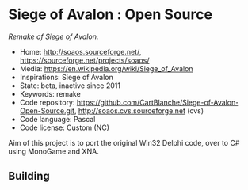 # Siege of Avalon : Open Source

_Remake of Siege of Avalon._

- Home: http://soaos.sourceforge.net/, https://sourceforge.net/projects/soaos/
- Media: https://en.wikipedia.org/wiki/Siege_of_Avalon
- Inspirations: Siege of Avalon
- State: beta, inactive since 2011
- Keywords: remake
- Code repository: https://github.com/CartBlanche/Siege-of-Avalon-Open-Source.git, http://soaos.cvs.sourceforge.net (cvs)
- Code language: Pascal
- Code license: Custom (NC)

Aim of this project is to port the original Win32 Delphi code, over to C# using MonoGame and XNA.

## Building
